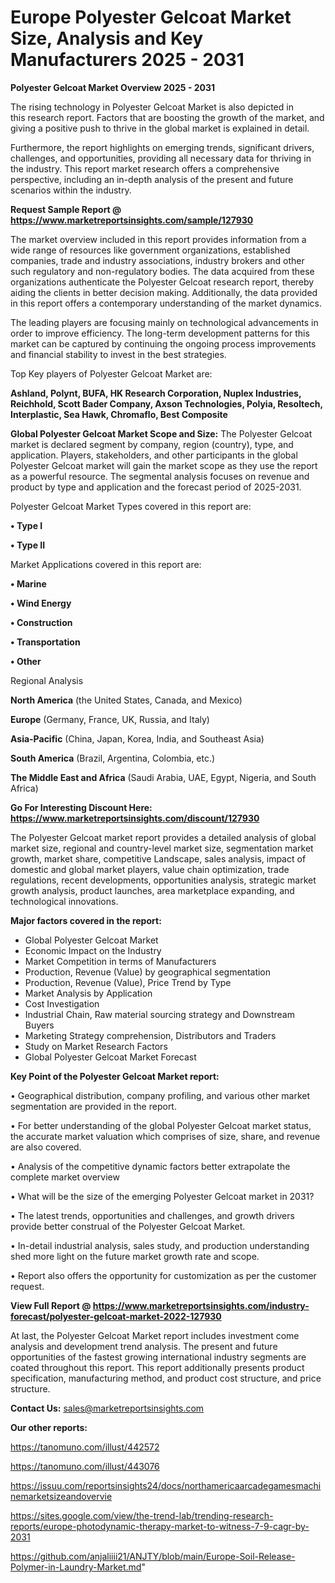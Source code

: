 # Europe Polyester Gelcoat Market Size, Analysis and Key Manufacturers 2025 - 2031

<Strong> Polyester Gelcoat Market Overview 2025 - 2031</strong>

The rising technology in Polyester Gelcoat Market is also depicted in this research report. Factors that are boosting the growth of the market, and giving a positive push to thrive in the global market is explained in detail.

Furthermore, the report highlights on emerging trends, significant drivers, challenges, and opportunities, providing all necessary data for thriving in the industry. This report market research offers a comprehensive perspective, including an in-depth analysis of the present and future scenarios within the industry.

<strong>Request Sample Report @ <a href=https://www.marketreportsinsights.com/sample/127930>https://www.marketreportsinsights.com/sample/127930</a></strong>

The market overview included in this report provides information from a wide range of resources like government organizations, established companies, trade and industry associations, industry brokers and other such regulatory and non-regulatory bodies. The data acquired from these organizations authenticate the Polyester Gelcoat research report, thereby aiding the clients in better decision making. Additionally, the data provided in this report offers a contemporary understanding of the market dynamics.

The leading players are focusing mainly on technological advancements in order to improve efficiency. The long-term development patterns for this market can be captured by continuing the ongoing process improvements and financial stability to invest in the best strategies.

Top Key players of Polyester Gelcoat Market are:

<strong>Ashland, Polynt, BUFA, HK Research Corporation, Nuplex Industries, Reichhold, Scott Bader Company, Axson Technologies, Polyia, Resoltech, Interplastic, Sea Hawk, Chromaflo, Best Composite</strong>

<strong><b>Global Polyester Gelcoat Market Scope and Size:</b></strong>
The Polyester Gelcoat market is declared segment by company, region (country), type, and application. Players, stakeholders, and other participants in the global Polyester Gelcoat market will gain the market scope as they use the report as a powerful resource. The segmental analysis focuses on revenue and product by type and application and the forecast period of 2025-2031.

Polyester Gelcoat Market Types covered in this report are:

<strong>• Type I

• Type II</strong>

Market Applications covered in this report are:

<strong>• Marine

• Wind Energy

• Construction

• Transportation

• Other</strong> 

Regional Analysis

<strong>North America</strong> (the United States, Canada, and Mexico)

<strong>Europe</strong> (Germany, France, UK, Russia, and Italy)

<strong>Asia-Pacific</strong> (China, Japan, Korea, India, and Southeast Asia)

<strong>South America</strong> (Brazil, Argentina, Colombia, etc.)

<strong>The Middle East and Africa</strong> (Saudi Arabia, UAE, Egypt, Nigeria, and South Africa)

<strong>Go For Interesting Discount Here: <a href=https://www.marketreportsinsights.com/discount/127930>https://www.marketreportsinsights.com/discount/127930</a></strong>

The Polyester Gelcoat market report provides a detailed analysis of global market size, regional and country-level market size, segmentation market growth, market share, competitive Landscape, sales analysis, impact of domestic and global market players, value chain optimization, trade regulations, recent developments, opportunities analysis, strategic market growth analysis, product launches, area marketplace expanding, and technological innovations.

<strong><b>Major factors covered in the report:</b></strong>
<ul>
  <li>Global Polyester Gelcoat Market </li>
  <li>Economic Impact on the Industry</li>
  <li>Market Competition in terms of Manufacturers</li>
  <li>Production, Revenue (Value) by geographical segmentation</li>
  <li>Production, Revenue (Value), Price Trend by Type</li>
  <li>Market Analysis by Application</li>
  <li>Cost Investigation</li>
  <li>Industrial Chain, Raw material sourcing strategy and Downstream Buyers</li>
  <li>Marketing Strategy comprehension, Distributors and Traders</li>
  <li>Study on Market Research Factors</li>
  <li>Global Polyester Gelcoat Market Forecast</li>
</ul>

<strong><b>Key Point of the Polyester Gelcoat Market report:</b></strong>

• Geographical distribution, company profiling, and various other market segmentation are provided in the report.

• For better understanding of the global Polyester Gelcoat market status, the accurate market valuation which comprises of size, share, and revenue are also covered.

• Analysis of the competitive dynamic factors better extrapolate the complete market overview

• What will be the size of the emerging Polyester Gelcoat market in 2031?

• The latest trends, opportunities and challenges, and growth drivers provide better construal of the Polyester Gelcoat Market.

• In-detail industrial analysis, sales study, and production understanding shed more light on the future market growth rate and scope.

• Report also offers the opportunity for customization as per the customer request.

<strong><b>View Full Report @ <a href=https://www.marketreportsinsights.com/industry-forecast/polyester-gelcoat-market-2022-127930>https://www.marketreportsinsights.com/industry-forecast/polyester-gelcoat-market-2022-127930</a></b></strong>


At last, the Polyester Gelcoat Market report includes investment come analysis and development trend analysis. The present and future opportunities of the fastest growing international industry segments are coated throughout this report. This report additionally presents product specification, manufacturing method, and product cost structure, and price structure.

<strong>Contact Us:</strong>
sales@marketreportsinsights.com

<strong>Our other reports:</strong>

<a href=https://tanomuno.com/illust/442572>https://tanomuno.com/illust/442572</a>

<a href=https://tanomuno.com/illust/443076>https://tanomuno.com/illust/443076</a>

<a href=https://issuu.com/reportsinsights24/docs/northamericaarcadegamesmachinemarketsizeandovervie>https://issuu.com/reportsinsights24/docs/northamericaarcadegamesmachinemarketsizeandovervie</a>

<a href=https://sites.google.com/view/the-trend-lab/trending-research-reports/europe-photodynamic-therapy-market-to-witness-7-9-cagr-by-2031>https://sites.google.com/view/the-trend-lab/trending-research-reports/europe-photodynamic-therapy-market-to-witness-7-9-cagr-by-2031</a>

<a href=https://github.com/anjaliiii21/ANJTY/blob/main/Europe-Soil-Release-Polymer-in-Laundry-Market.md>https://github.com/anjaliiii21/ANJTY/blob/main/Europe-Soil-Release-Polymer-in-Laundry-Market.md</a>"
